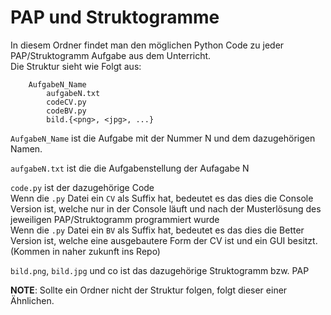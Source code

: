 # PAP und Struktogramme
In diesem Ordner findet man den möglichen Python Code zu jeder PAP/Struktogramm Aufgabe aus dem Unterricht. <br/>
Die Struktur sieht wie Folgt aus:
```
    AufgabeN_Name
        aufgabeN.txt
        codeCV.py
        codeBV.py
        bild.{<png>, <jpg>, ...}
```

`AufgabeN_Name` ist die Aufgabe mit der Nummer N und dem dazugehörigen Namen.

`aufgabeN.txt` ist die die Aufgabenstellung der Aufagabe N

`code.py` ist der dazugehörige Code <br/>
Wenn die `.py` Datei ein `CV` als Suffix hat, bedeutet es das dies die Console Version ist, welche nur in der Console läuft und nach der Musterlösung des jeweiligen PAP/Struktogramm programmiert wurde<br/>
Wenn die `.py` Datei ein `BV` als Suffix hat, bedeutet es das dies die Better Version ist, welche eine ausgebautere Form der CV ist und ein GUI besitzt. (Kommen in naher zukunft ins Repo) <br/>

`bild.png`, `bild.jpg` und co ist das dazugehörige Struktogramm bzw. PAP 

**NOTE**: Sollte ein Ordner nicht der Struktur folgen, folgt dieser einer Ähnlichen.